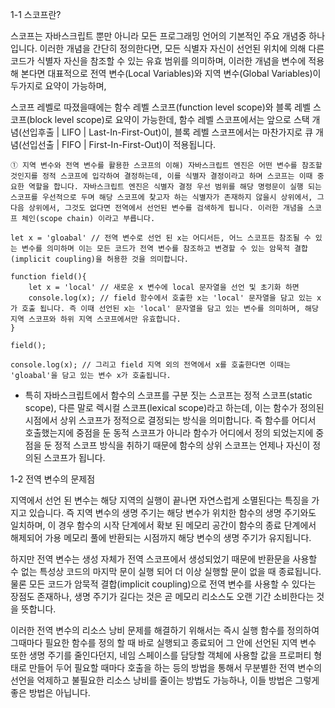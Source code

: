1-1 스코프란?

스코프는 자바스크립트 뿐만 아니라 모든 프로그래밍 언어의 기본적인 주요 개념중 하나입니다. 이러한 개념을 간단히 정의한다면, 모든 식별자 자신이 선언된 위치에 의해 다른 코드가 식별자 자신을 참조할 수 있는 유효 범위를 의미하며, 이러한 개념을 변수에 적용해 본다면 대표적으로 전역 변수(Local Variables)와 지역 변수(Global Variables)이 두가지로 요약이 가능하며, 

스코프 레벨로 따졌을때에는 함수 레벨 스코프(function level scope)와 블록 레벨 스코프(block level scope)로 요약이 가능한데, 함수 레벨 스코프에서는 앞으로 스택 개념(선입후출 | LIFO | Last-In-First-Out)이, 블록 레벨 스코프에서는 마찬가지로 큐 개념(선입선출 | FIFO | First-In-First-Out)이 적용됩니다.

```
① 지역 변수와 전역 변수를 활용한 스코프의 이해) 자바스크립트 엔진은 어떤 변수를 참조할 것인지를 정적 스코프에 입각하여 결정하는데, 이를 식별자 결정이라고 하며 스코프는 이때 중요한 역할을 합니다. 자바스크립트 엔진은 식별자 결정 우선 범위를 해당 명령문이 실행 되는 스코프를 우선적으로 두며 해당 스코프에 찾고자 하는 식별자가 존재하지 않을시 상위에서, 그 다음 상위에서, 그것도 없다면 전역에서 선언된 변수를 검색하게 됩니다. 이러한 개념을 스코프 체인(scope chain) 이라고 부릅니다.

let x = 'gloabal' // 전역 변수로 선언 된 x는 어디서든, 어느 스코프든 참조될 수 있는 변수를 의미하며 이는 모든 코드가 전역 변수를 참조하고 변경할 수 있는 암묵적 결합(implicit coupling)을 허용한 것을 의미합니다.

function field(){
    let x = 'local' // 새로운 x 변수에 local 문자열을 선언 및 초기화 하면
    console.log(x); // field 함수에서 호출한 x는 'local' 문자열을 담고 있는 x가 호출 됩니다. 즉 이때 선언된 x는 'local' 문자열을 담고 있는 변수를 의미하며, 해당 지역 스코프와 하위 지역 스코프에서만 유효합니다.
}

field();

console.log(x); // 그리고 field 지역 외의 전역에서 x를 호출한다면 이때는 'gloabal'을 담고 있는 변수 x가 호출됩니다.

```

- 특히 자바스크립트에서 함수의 스코프를 구분 짓는 스코프는 정적 스코프(static scope), 다른 말로 렉시컬 스코프(lexical scope)라고 하는데, 이는 함수가 정의된 시점에서 상위 스코프가 정적으로 결정되는 방식을 의미합니다. 즉 함수를 어디서 호출했는지에 중점을 둔 동적 스코프가 아니라 함수가 어디에서 정의 되었는지에 중점을 둔 정적 스코프 방식을 취하기 때문에 함수의 상위 스코프는 언제나 자신이 정의된 스코프가 됩니다. 

1-2 전역 변수의 문제점

지역에서 선언 된 변수는 해당 지역의 실행이 끝나면 자연스럽게 소멸된다는 특징을 가지고 있습니다. 즉 지역 변수의 생명 주기는 해당 변수가 위치한 함수의 생명 주기와도 일치하며,  이 경우 함수의 시작 단계에서 확보 된 메모리 공간이 함수의 종료 단계에서 해제되어 가용 메모리 풀에 반환되는 시점까지 해당 변수의 생명 주기가 유지됩니다. 

하지만 전역 변수는 생성 자체가 전역 스코프에서 생성되었기 때문에 반환문을 사용할 수 없는 특성상 코드의 마지막 문이 실행 되어 더 이상 실행할 문이 없을 때 종료됩니다. 물론 모든 코드가 암묵적 결합(implicit coupling)으로 전역 변수를 사용할 수 있다는 장점도 존재하나, 생명 주기가 길다는 것은 곧 메모리 리소스도 오랜 기간 소비한다는 것을 뜻합니다. 

이러한 전역 변수의 리소스 낭비 문제를 해결하기 위해서는 즉시 실행 함수를 정의하여 그때마다 필요한 함수를 정의 할 때 바로 실행되고 종료되어 그 안에 선언된 지역 변수 또한 생명 주기를 줄인다던지, 네임 스페이스를 담당할 객체에 사용할 값을 프로퍼티 형태로 만들어 두어 필요할 때마다 호출을 하는 등의 방법을 통해서 무분별한 전역 변수의 선언을 억제하고 불필요한 리소스 낭비를 줄이는 방법도 가능하나, 이들 방법은 그렇게 좋은 방법은 아닙니다. 
